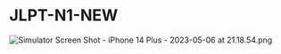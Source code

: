 # JLPT-N1-NEW

![Simulator Screen Shot - iPhone 14 Plus - 2023-05-06 at 21.18.54.png](https://s3-us-west-2.amazonaws.com/secure.notion-static.com/2f8bff16-ac85-4c9a-91bd-0e6aec26a08a/Simulator_Screen_Shot_-_iPhone_14_Plus_-_2023-05-06_at_21.18.54.png)
